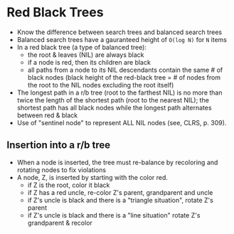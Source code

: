 # Red Black Trees

- Know the difference between search trees and balanced search trees
- Balanced search trees have a gauranteed height of `O(log N)` for `N` items
- In a red black tree (a type of balanced tree):
  - the root & leaves (NIL) are always black
  - if a node is red, then its children are black
  - all paths from a node to its NIL descendants contain the same # of black nodes (black height of the red-black tree = # of nodes from the root to the NIL nodes excluding the root itself)
- The longest path in a r/b tree (root to the farthest NIL) is no more than twice the length of the shortest path (root to the nearest NIL); the shortest path has all black nodes while the longest path alternates between red & black
- Use of "sentinel node" to represent ALL NIL nodes (see, CLRS, p. 309).

## Insertion into a r/b tree

- When a node is inserted, the tree must re-balance by recoloring and rotating nodes to fix violations
- A node, Z, is inserted by starting with the color red.
  - if Z is the root, color it black
  - if Z has a red uncle, re-color Z's parent, grandparent and uncle
  - if Z's uncle is black and there is a "triangle situation", rotate Z's parent
  - if Z's uncle is black and there is a "line situation" rotate Z's grandparent & recolor
